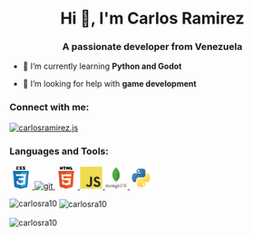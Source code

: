 <h1 align="center">Hi 👋, I'm Carlos Ramirez</h1>
<h3 align="center">A passionate developer from Venezuela</h3>

- 🌱 I’m currently learning **Python and Godot**

- 🤝 I’m looking for help with **game development**

<h3 align="left">Connect with me:</h3>
<p align="left">
<a href="https://instagram.com/carlosramirez.js" target="blank"><img align="center" src="https://raw.githubusercontent.com/rahuldkjain/github-profile-readme-generator/master/src/images/icons/Social/instagram.svg" alt="carlosramirez.js" height="30" width="40" /></a>
</p>

<h3 align="left">Languages and Tools:</h3>
<p align="left"> <a href="https://www.w3schools.com/css/" target="_blank" rel="noreferrer"> <img src="https://raw.githubusercontent.com/devicons/devicon/master/icons/css3/css3-original-wordmark.svg" alt="css3" width="40" height="40"/> </a> <a href="https://git-scm.com/" target="_blank" rel="noreferrer"> <img src="https://www.vectorlogo.zone/logos/git-scm/git-scm-icon.svg" alt="git" width="40" height="40"/> </a> <a href="https://www.w3.org/html/" target="_blank" rel="noreferrer"> <img src="https://raw.githubusercontent.com/devicons/devicon/master/icons/html5/html5-original-wordmark.svg" alt="html5" width="40" height="40"/> </a> <a href="https://developer.mozilla.org/en-US/docs/Web/JavaScript" target="_blank" rel="noreferrer"> <img src="https://raw.githubusercontent.com/devicons/devicon/master/icons/javascript/javascript-original.svg" alt="javascript" width="40" height="40"/> </a> <a href="https://www.mongodb.com/" target="_blank" rel="noreferrer"> <img src="https://raw.githubusercontent.com/devicons/devicon/master/icons/mongodb/mongodb-original-wordmark.svg" alt="mongodb" width="40" height="40"/> </a> <a href="https://www.python.org" target="_blank" rel="noreferrer"> <img src="https://raw.githubusercontent.com/devicons/devicon/master/icons/python/python-original.svg" alt="python" width="40" height="40"/> </a> </p>

<p><img align="left" src="https://github-readme-stats.vercel.app/api/top-langs?username=carlosra10&show_icons=true&locale=en&layout=compact" alt="carlosra10" /></p>

<p>&nbsp;<img align="center" src="https://github-readme-stats.vercel.app/api?username=carlosra10&show_icons=true&locale=en" alt="carlosra10" /></p>

<p><img align="center" src="https://github-readme-streak-stats.herokuapp.com/?user=carlosra10&" alt="carlosra10" /></p>
